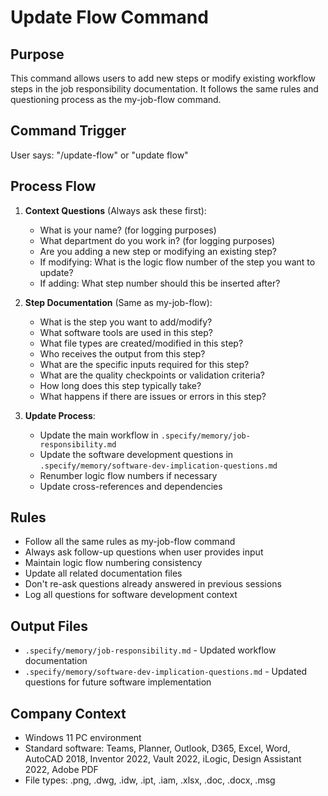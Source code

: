 # Update Flow Command

## Purpose
This command allows users to add new steps or modify existing workflow steps in the job responsibility documentation. It follows the same rules and questioning process as the my-job-flow command.

## Command Trigger
User says: "/update-flow" or "update flow"

## Process Flow
1. **Context Questions** (Always ask these first):
   - What is your name? (for logging purposes)
   - What department do you work in? (for logging purposes)
   - Are you adding a new step or modifying an existing step?
   - If modifying: What is the logic flow number of the step you want to update?
   - If adding: What step number should this be inserted after?

2. **Step Documentation** (Same as my-job-flow):
   - What is the step you want to add/modify?
   - What software tools are used in this step?
   - What file types are created/modified in this step?
   - Who receives the output from this step?
   - What are the specific inputs required for this step?
   - What are the quality checkpoints or validation criteria?
   - How long does this step typically take?
   - What happens if there are issues or errors in this step?

3. **Update Process**:
   - Update the main workflow in `.specify/memory/job-responsibility.md`
   - Update the software development questions in `.specify/memory/software-dev-implication-questions.md`
   - Renumber logic flow numbers if necessary
   - Update cross-references and dependencies

## Rules
- Follow all the same rules as my-job-flow command
- Always ask follow-up questions when user provides input
- Maintain logic flow numbering consistency
- Update all related documentation files
- Don't re-ask questions already answered in previous sessions
- Log all questions for software development context

## Output Files
- `.specify/memory/job-responsibility.md` - Updated workflow documentation
- `.specify/memory/software-dev-implication-questions.md` - Updated questions for future software implementation

## Company Context
- Windows 11 PC environment
- Standard software: Teams, Planner, Outlook, D365, Excel, Word, AutoCAD 2018, Inventor 2022, Vault 2022, iLogic, Design Assistant 2022, Adobe PDF
- File types: .png, .dwg, .idw, .ipt, .iam, .xlsx, .doc, .docx, .msg

